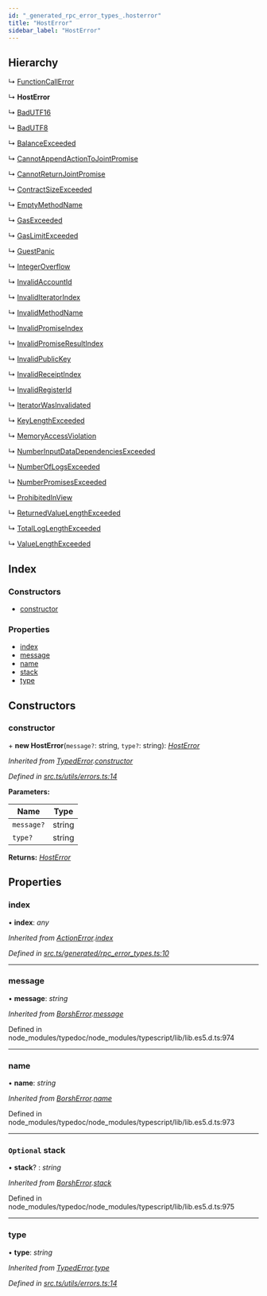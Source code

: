 ```yaml
---
id: "_generated_rpc_error_types_.hosterror"
title: "HostError"
sidebar_label: "HostError"
---
```


## Hierarchy

  ↳ [FunctionCallError](_generated_rpc_error_types_.functioncallerror.md)

  ↳ **HostError**

  ↳ [BadUTF16](_generated_rpc_error_types_.badutf16.md)

  ↳ [BadUTF8](_generated_rpc_error_types_.badutf8.md)

  ↳ [BalanceExceeded](_generated_rpc_error_types_.balanceexceeded.md)

  ↳ [CannotAppendActionToJointPromise](_generated_rpc_error_types_.cannotappendactiontojointpromise.md)

  ↳ [CannotReturnJointPromise](_generated_rpc_error_types_.cannotreturnjointpromise.md)

  ↳ [ContractSizeExceeded](_generated_rpc_error_types_.contractsizeexceeded.md)

  ↳ [EmptyMethodName](_generated_rpc_error_types_.emptymethodname.md)

  ↳ [GasExceeded](_generated_rpc_error_types_.gasexceeded.md)

  ↳ [GasLimitExceeded](_generated_rpc_error_types_.gaslimitexceeded.md)

  ↳ [GuestPanic](_generated_rpc_error_types_.guestpanic.md)

  ↳ [IntegerOverflow](_generated_rpc_error_types_.integeroverflow.md)

  ↳ [InvalidAccountId](_generated_rpc_error_types_.invalidaccountid.md)

  ↳ [InvalidIteratorIndex](_generated_rpc_error_types_.invaliditeratorindex.md)

  ↳ [InvalidMethodName](_generated_rpc_error_types_.invalidmethodname.md)

  ↳ [InvalidPromiseIndex](_generated_rpc_error_types_.invalidpromiseindex.md)

  ↳ [InvalidPromiseResultIndex](_generated_rpc_error_types_.invalidpromiseresultindex.md)

  ↳ [InvalidPublicKey](_generated_rpc_error_types_.invalidpublickey.md)

  ↳ [InvalidReceiptIndex](_generated_rpc_error_types_.invalidreceiptindex.md)

  ↳ [InvalidRegisterId](_generated_rpc_error_types_.invalidregisterid.md)

  ↳ [IteratorWasInvalidated](_generated_rpc_error_types_.iteratorwasinvalidated.md)

  ↳ [KeyLengthExceeded](_generated_rpc_error_types_.keylengthexceeded.md)

  ↳ [MemoryAccessViolation](_generated_rpc_error_types_.memoryaccessviolation.md)

  ↳ [NumberInputDataDependenciesExceeded](_generated_rpc_error_types_.numberinputdatadependenciesexceeded.md)

  ↳ [NumberOfLogsExceeded](_generated_rpc_error_types_.numberoflogsexceeded.md)

  ↳ [NumberPromisesExceeded](_generated_rpc_error_types_.numberpromisesexceeded.md)

  ↳ [ProhibitedInView](_generated_rpc_error_types_.prohibitedinview.md)

  ↳ [ReturnedValueLengthExceeded](_generated_rpc_error_types_.returnedvaluelengthexceeded.md)

  ↳ [TotalLogLengthExceeded](_generated_rpc_error_types_.totalloglengthexceeded.md)

  ↳ [ValueLengthExceeded](_generated_rpc_error_types_.valuelengthexceeded.md)

## Index

### Constructors

* [constructor](_generated_rpc_error_types_.hosterror.md#constructor)

### Properties

* [index](_generated_rpc_error_types_.hosterror.md#index)
* [message](_generated_rpc_error_types_.hosterror.md#message)
* [name](_generated_rpc_error_types_.hosterror.md#name)
* [stack](_generated_rpc_error_types_.hosterror.md#optional-stack)
* [type](_generated_rpc_error_types_.hosterror.md#type)

## Constructors

###  constructor

\+ **new HostError**(`message?`: string, `type?`: string): *[HostError](_generated_rpc_error_types_.hosterror.md)*

*Inherited from [TypedError](_utils_errors_.typederror.md).[constructor](_utils_errors_.typederror.md#constructor)*

*Defined in [src.ts/utils/errors.ts:14](https://github.com/nearprotocol/nearlib/blob/de49029/src.ts/utils/errors.ts#L14)*

**Parameters:**

Name | Type |
------ | ------ |
`message?` | string |
`type?` | string |

**Returns:** *[HostError](_generated_rpc_error_types_.hosterror.md)*

## Properties

###  index

• **index**: *any*

*Inherited from [ActionError](_generated_rpc_error_types_.actionerror.md).[index](_generated_rpc_error_types_.actionerror.md#index)*

*Defined in [src.ts/generated/rpc_error_types.ts:10](https://github.com/nearprotocol/nearlib/blob/de49029/src.ts/generated/rpc_error_types.ts#L10)*

___

###  message

• **message**: *string*

*Inherited from [BorshError](_utils_serialize_.borsherror.md).[message](_utils_serialize_.borsherror.md#message)*

Defined in node_modules/typedoc/node_modules/typescript/lib/lib.es5.d.ts:974

___

###  name

• **name**: *string*

*Inherited from [BorshError](_utils_serialize_.borsherror.md).[name](_utils_serialize_.borsherror.md#name)*

Defined in node_modules/typedoc/node_modules/typescript/lib/lib.es5.d.ts:973

___

### `Optional` stack

• **stack**? : *string*

*Inherited from [BorshError](_utils_serialize_.borsherror.md).[stack](_utils_serialize_.borsherror.md#optional-stack)*

Defined in node_modules/typedoc/node_modules/typescript/lib/lib.es5.d.ts:975

___

###  type

• **type**: *string*

*Inherited from [TypedError](_utils_errors_.typederror.md).[type](_utils_errors_.typederror.md#type)*

*Defined in [src.ts/utils/errors.ts:14](https://github.com/nearprotocol/nearlib/blob/de49029/src.ts/utils/errors.ts#L14)*
